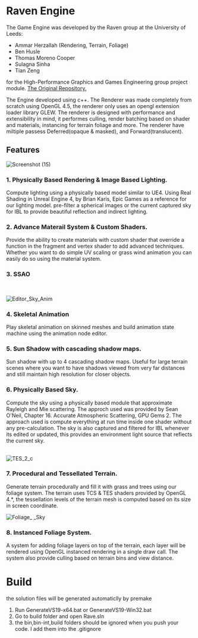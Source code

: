 # Raven Engine

The Game Engine was developed by the Raven group at the University of Leeds:
 - Ammar Herzallah (Rendering, Terrain, Foliage)
 - Ben Husle 
 - Thomas Moreno Cooper 
 - Sulagna Sinha 
 - Tian Zeng

for the High-Performance Graphics and Games Engineering group project module. [The Original Repository.](https://gitlab.com/SC17BH/hpg_group_project)

The Engine developed using c++. The Renderer was made completely from scratch using OpenGL 4.5, the renderer only uses an opengl extension loader library GLEW. The renderer is designed with performance and extensibility in mind, it performes culling, render batching based on shader and materials, instancing for terrain foliage and more. The renderer have miltiple passess Deferred(opaque & masked), and Forward(translucent).


## Features

![Screenshot (15)](https://user-images.githubusercontent.com/56574326/119246934-9597ed00-bb7d-11eb-8406-562df6b51526.png)

### 1. Physically Based Rendering & Image Based Lighting.
Compute lighting using a physically based model similar to UE4. Using Real Shading in Unreal Engine 4, by Brian Karis, Epic Games as a reference for our lighting model. pre-filter a spherical images or the current captured sky for IBL to provide beautiful reflection and indirect lighting.


### 2. Advance Materail System & Custom Shaders.
Provide the ability to create materials with custom shader that override a function in the fragment and vertex shader to add advanced techniques. Whether you want to do simple UV scaling or grass wind animation you can easily do so using the material system.

### 3. SSAO
<br>

![Editor_Sky_Anim](https://user-images.githubusercontent.com/56574326/119244032-3d082600-bb64-11eb-9da2-635607da0a4f.png)
### 4. Skeletal Animation
Play skeletal animation on skinned meshes and build animation state machine using the animation node editor.

### 5. Sun Shadow with cascading shadow maps.
Sun shadow with up to 4 cascading shadow maps. Useful for large terrain scenes where you want to have shadows viewed from very far distances and still maintain high resolution for closer objects.

### 6. Physically Based Sky.
Compute the sky using a physically based module that approximate Rayleigh and Mie scattering. The approch used was provided by Sean O'Neil, Chapter 16. Accurate Atmospheric Scattering, GPU Gems 2. The approach used is compute everything at run time inside one shader without any pre-calculation. The sky is also captured and filtered for IBL whenever its edited or updated, this provides an environment light source that reflects the current sky.
<br><br>

![TES_2_c](https://user-images.githubusercontent.com/56574326/119245319-5020f300-bb70-11eb-8620-6286dac25f0b.png)
### 7. Procedural and Tessellated Terrain.
Generate terrain procedurally and fill it with grass and trees using our foliage system. The terrain uses TCS & TES shaders provided by OpenGL 4.*, the tessellation levels of the terrain mesh is computed based on its size in screen coordinate.
<br>

![Foliage_ _Sky](https://user-images.githubusercontent.com/56574326/119244055-7e003a80-bb64-11eb-9e8d-e8fd104698d6.png)
### 8. Instanced Foliage System.
A system for adding foliage layers on top of the terrain, each layer will be rendered using OpenGL instanced rendering in a single draw call. The system also provide culling based on terrain bins and view distance.





# Build

the solution files will be generated automaticlly by premake

1. Run GenerateVS19-x64.bat or GenerateVS19-Win32.bat
2. Go to build folder and open Rave.sln
3. the bin,bin-int,build folders should be ignored when you push your code. I add them into the .gitignore


